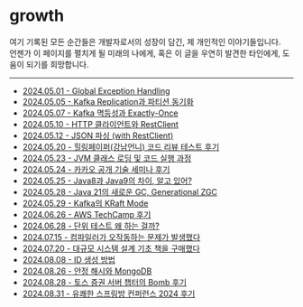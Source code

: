 # growth
여기 기록된 모든 순간들은 개발자로서의 성장이 담긴, 제 개인적인 이야기들입니다.<br>
언젠가 이 페이지를 펼치게 될 미래의 나에게, 혹은 이 글을 우연히 발견한 타인에게, 도움이 되기를 희망합니다.

---

- [2024.05.01 - Global Exception Handling](growth/2024.05.01%20-%20Global%20Exception%20Handling.md)
- [2024.05.05 - Kafka Replication과 파티션 동기화](growth/2024.05.05%20-%20Kafka%20Replication과%20파티션%20동기화.md)
- [2024.05.07 - Kafka 멱등성과 Exactly-Once](growth/2024.05.07%20-%20Kafka%20멱등성과%20Exactly-Once.md)
- [2024.05.10 - HTTP 클라이언트와 RestClient](growth/2024.05.10%20-%20HTTP%20클라이언트와%20RestClient.md)
- [2024.05.12 - JSON 파싱 (with RestClient)](growth/2024.05.12%20-%20JSON%20파싱%20(with%20RestClient).md)
- [2024.05.20 - 힐링페이퍼(강남언니) 코드 리뷰 테스트 후기](growth/2024.05.20%20-%20힐링페이퍼(강남언니)%20코드%20리뷰%20테스트%20후기.md)
- [2024.05.23 - JVM 클래스 로딩 및 코드 실행 과정](growth/2024.05.23%20-%20JVM%20클래스%20로딩%20및%20코드%20실행%20과정.md)
- [2024.05.24 - 카카오 공개 기술 세미나 후기](growth/2024.05.24%20-%20카카오%20공개%20기술%20세미나%20후기.md)
- [2024.05.25 - Java8과 Java9의 차이, 알고 있어?](growth/2024.05.25%20-%20Java8과%20Java9의%20차이,%20알고%20있어%3F.md)
- [2024.05.28 - Java 21의 새로운 GC, Generational ZGC](growth/2024.05.28%20-%20Java%2021의%20새로운%20GC,%20Generational%20ZGC.md)
- [2024.05.29 - Kafka의 KRaft Mode](growth/2024.05.29%20-%20Kafka의%20KRaft%20Mode.md)
- [2024.06.26 - AWS TechCamp 후기](growth/2024.06.26%20-%20AWS%20TechCamp%20후기.md)
- [2024.06.28 - 단위 테스트 왜 하는 걸까?](growth/2024.06.28%20-%20단위%20테스트%20왜%20하는%20걸까%3F.md)
- [2024.07.15 - 컴파일러가 오작동하는 문제가 발생했다](growth/2024.07.15%20-%20컴파일러가%20오작동하는%20문제가%20발생했다.md)
- [2024.07.20 - 대규모 시스템 설계 기초 책을 구매했다](growth/2024.07.20%20-%20대규모%20시스템%20설계%20기초%20책을%20구매했다.md)
- [2024.08.08 - ID 생성 방법](growth/2024.08.08%20-%20ID%20생성%20방법.md)
- [2024.08.26 - 안정 해시와 MongoDB](growth/2024.08.26%20-%20안정%20해시와%20MongoDB.md)
- [2024.08.28 - 토스 증권 서버 챕터의 Bomb 후기](growth/2024.08.28%20-%20토스%20증권%20서버%20챕터의%20Bomb%20후기.md)
- [2024.08.31 - 유쾌한 스프링방 컨퍼런스 2024 후기](growth/2024.08.31%20-%20유쾌한%20스프링방%20컨퍼런스%202024%20후기.md)